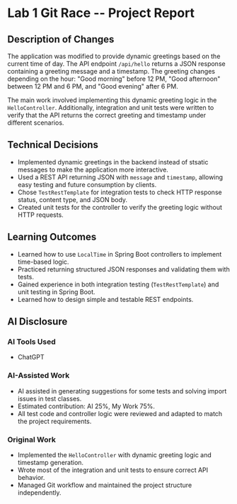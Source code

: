 # Lab 1 Git Race -- Project Report

## Description of Changes
The application was modified to provide dynamic greetings based on the current time of day. The API endpoint `/api/hello` returns a JSON response containing a greeting message and a timestamp. The greeting changes depending on the hour: "Good morning" before 12 PM, "Good afternoon" between 12 PM and 6 PM, and "Good evening" after 6 PM.

The main work involved implementing this dynamic greeting logic in the `HelloController`. Additionally, integration and unit tests were written to verify that the API returns the correct greeting and timestamp under different scenarios.

## Technical Decisions
- Implemented dynamic greetings in the backend instead of stsatic messages to make the application more interactive.
- Used a REST API returning JSON with `message` and `timestamp`, allowing easy testing and future consumption by clients.
- Chose `TestRestTemplate` for integration tests to check HTTP response status, content type, and JSON body.
- Created unit tests for the controller to verify the greeting logic without HTTP requests.

## Learning Outcomes
- Learned how to use `LocalTime` in Spring Boot controllers to implement time-based logic.
- Practiced returning structured JSON responses and validating them with tests.
- Gained experience in both integration testing (`TestRestTemplate`) and unit testing in Spring Boot.
- Learned how to design simple and testable REST endpoints.

## AI Disclosure
### AI Tools Used
- ChatGPT

### AI-Assisted Work
- AI assisted in generating suggestions for some tests and solving import issues in test classes.
- Estimated contribution: AI 25%, My Work 75%.
- All test code and controller logic were reviewed and adapted to match the project requirements.

### Original Work
- Implemented the `HelloController` with dynamic greeting logic and timestamp generation.
- Wrote most of the integration and unit tests to ensure correct API behavior.
- Managed Git workflow and maintained the project structure independently.
